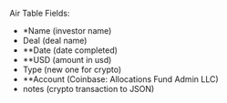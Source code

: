Air Table Fields:
- *Name (investor name)
- Deal (deal name)
- **Date (date completed)
- **USD (amount in usd)
- Type (new one for crypto)
- **Account (Coinbase: Allocations Fund Admin LLC)
- notes (crypto transaction to JSON)